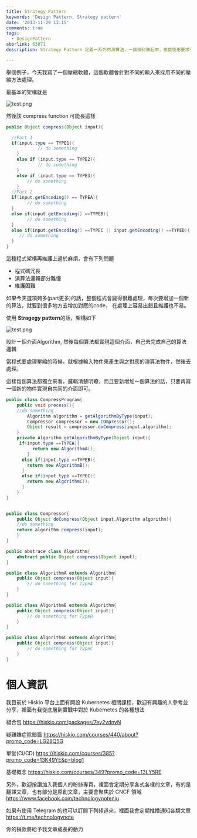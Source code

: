 ```yaml
---
title: Strategy Pattern
keywords: 'Design Pattern, Strategy pattern'
date: '2013-11-29 13:15'
comments: true
tags:
  - DesignPattern
abbrlink: 63071
description: Strategy Pattern 定義一系列的演算法，ㄧ個個封裝起來，根據使用要求不同而採用不同的演算法。最基本且直觀的方式就是採用程式語言本身提供的多型來完成。一個簡單的範例就是假設有一個壓縮軟體，其提供各種不同的壓縮演算法，在這個範例中，壓縮程式本身只會有一個對應的壓縮函式呼叫，我們將不同的演算法都採取不同的實現，這樣可以避免在壓縮的函式中，要大量的透過 if/else 的方式來判斷要怎麼執行

---
```


舉個例子，今天我寫了一個壓縮軟體，這個軟體會針對不同的輸入來採用不同的壓縮方法處理。

最基本的架構就是

![test.png](http://user-image.logdown.io/user/415/blog/415/post/164808/EvZSJm01SUaRoF83qu9z_test.png)

然後該 compress function 可能長這樣


``` java
public Object compress(Object input){

  //Part 1
  if(input.type == TYPE1){
			// do something
	}
    else if (input.type == TYPE2){
			// do something
	}
    else if (input.type == TYPE3){
    	// do something
    }
  //Part 2
  if(input.getEncoding() == TYPEA){
    	// do something
  }
  else if(input.getEncoding() ==TYPEB){
    	// do something
  }
  else if(input.getEncoding() ==TYPEC || input.getEncoding() ==TYPED){
     // do something
  }
}
```

這種程式架構再維護上過於麻煩，會有下列問題

- 程式碼冗長
- 演算法邏輯部分難懂
- 維護困難

如果今天選項夠多(part更多)的話，整個程式會變得很難處理，每次要增加一個新的算法，就要到很多地方去增加對應的code，
在處理上容易出錯且維護也不易。

使用 **Stragegy pattern**的話，架構如下

![test.png](http://user-image.logdown.io/user/415/blog/415/post/164808/HKjsXtjmRiOexmpHHndH_test.png)


設計ㄧ個介面Algorithm, 然後每個算法都實現這個介面，自己去完成自己的算法邏輯

當程式要處理壓縮的時候，就根據輸入物件來產生與之對應的演算法物件，然後去處理。

這樣每個算法都獨立來看，邏輯清楚明瞭，而且要新增加ㄧ個算法的話，只要再寫一個新的物件實現自共同的介面即可。


``` java
public class CompressProgram{
	public void process(){
  	//do something
		Algorithm algorithm = getAlgorithmByType(input);
    	Compressor compressor = new COmpressor();
		Object result = compressor.doCompress(input,algorithm);
	}
	private Algorithm getAlgorithmByType(Object input){
   	 if(input.type ==TYPEA){
    	  return new AlgorithmA();
    	}
      else if(input.type ==TYPEB){
        return new AlgorithmB();
      }
      else if(input.type ==TYPEC){
        return new AlgorithmC();
      }
	}
}


public class Compressor{
	public Object doCompress(Object input,Algorithm algorithm){
  	//do something
  	return algorithm.compress(input);
	}
}

public abstrace class Algorithm{
	abstract public Object compress(Object input);
}

public class AlgorithmA extends Algorithm{
	public Object compress(Object input){
		// do something for TypeA
	}
}

public class AlgorithmB extends Algorithm{
	public Object compress(Object input){
		// do something for TypeB
	}
}

public class AlgorithmC extends Algorithm{
	public Object compress(Object input){
		// do something for TypeC
	}
}

```

# 個人資訊
我目前於 Hiskio 平台上面有開設 Kubernetes 相關課程，歡迎有興趣的人參考並分享，裡面有我從底層到實戰中對於 Kubernetes 的各種想法

組合包
https://hiskio.com/packages/7ey2vdnyN

疑難雜症除錯篇
https://hiskio.com/courses/440/about?promo_code=LG28Q5G

單堂(CI/CD)
https://hiskio.com/courses/385?promo_code=13K49YE&p=blog1

基礎概念
https://hiskio.com/courses/349?promo_code=13LY5RE

另外，歡迎按讚加入我個人的粉絲專頁，裡面會定期分享各式各樣的文章，有的是翻譯文章，也有部分是原創文章，主要會聚焦於 CNCF 領域
https://www.facebook.com/technologynoteniu

如果有使用 Telegram 的也可以訂閱下列頻道來，裡面我會定期推播通知各類文章
https://t.me/technologynote

你的捐款將給予我文章成長的動力
<script type="text/javascript" src="https://cdnjs.buymeacoffee.com/1.0.0/button.prod.min.js" data-name="bmc-button" data-slug="hwchiu" data-color="#000000" data-emoji=""  data-font="Cookie" data-text="Buy me a coffee" data-outline-color="#fff" data-font-color="#fff" data-coffee-color="#fd0" ></script>